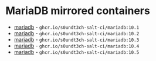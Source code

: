 # MariaDB mirrored containers

- [mariadb](https://hub.docker.com/r/_/mariadb/tags?name=10.1) - `ghcr.io/s0undt3ch-salt-ci/mariadb:10.1`
- [mariadb](https://hub.docker.com/r/_/mariadb/tags?name=10.2) - `ghcr.io/s0undt3ch-salt-ci/mariadb:10.2`
- [mariadb](https://hub.docker.com/r/_/mariadb/tags?name=10.3) - `ghcr.io/s0undt3ch-salt-ci/mariadb:10.3`
- [mariadb](https://hub.docker.com/r/_/mariadb/tags?name=10.4) - `ghcr.io/s0undt3ch-salt-ci/mariadb:10.4`
- [mariadb](https://hub.docker.com/r/_/mariadb/tags?name=10.5) - `ghcr.io/s0undt3ch-salt-ci/mariadb:10.5`
